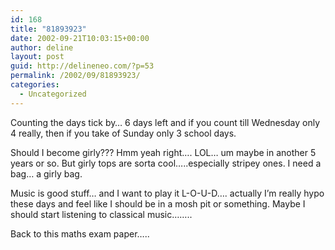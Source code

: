 ```yaml
---
id: 168
title: "81893923"
date: 2002-09-21T10:03:15+00:00
author: deline
layout: post
guid: http://delineneo.com/?p=53
permalink: /2002/09/81893923/
categories:
  - Uncategorized
---
```

Counting the days tick by&#8230; 6 days left and if you count till Wednesday only 4 really, then if you take of Sunday only 3 school days.
  
Should I become girly??? Hmm yeah right&#8230;. LOL&#8230; um maybe in another 5 years or so. But girly tops are sorta cool&#8230;..especially stripey ones. I need a bag&#8230; a girly bag.
  
Music is good stuff&#8230; and I want to play it L-O-U-D&#8230;. actually I&#8217;m really hypo these days and feel like I should be in a mosh pit or something. Maybe I should start listening to classical music&#8230;&#8230;..
  
Back to this maths exam paper&#8230;..